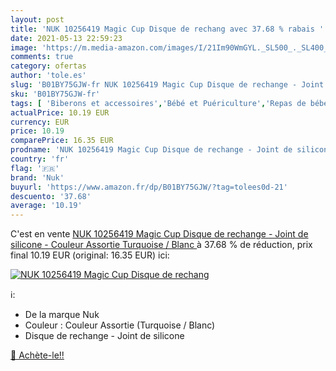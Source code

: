 ```yaml
---
layout: post
title: 'NUK 10256419 Magic Cup Disque de rechang avec 37.68 % rabais '
date: 2021-05-13 22:59:23
image: 'https://m.media-amazon.com/images/I/21Im90WmGYL._SL500_._SL400_.jpg'
comments: true
category: ofertas
author: 'tole.es'
slug: 'B01BY75GJW-fr NUK 10256419 Magic Cup Disque de rechange - Joint de...'
sku: 'B01BY75GJW-fr'
tags: [ 'Biberons et accessoires','Bébé et Puériculture','Repas de bébé','nuk', ]
actualPrice: 10.19 EUR
currency: EUR
price: 10.19
comparePrice: 16.35 EUR
prodname: 'NUK 10256419 Magic Cup Disque de rechange - Joint de silicone - Couleur Assortie  Turquoise / Blanc '
country: 'fr'
flag: '🇫🇷'
brand: 'Nuk'
buyurl: 'https://www.amazon.fr/dp/B01BY75GJW/?tag=tolees0d-21'
descuento: '37.68'
average: '10.19'
---
```


C'est en vente [NUK 10256419 Magic Cup Disque de rechange - Joint de silicone - Couleur Assortie  Turquoise / Blanc ](https://www.amazon.fr/dp/B01BY75GJW/?tag=tolees0d-21)  à  37.68 % de réduction, prix final  10.19 EUR (original: 16.35 EUR) ici:

[![NUK 10256419 Magic Cup Disque de rechang](https://m.media-amazon.com/images/I/21Im90WmGYL._SL500_._SL400_.jpg)](https://www.amazon.fr/dp/B01BY75GJW/?tag=tolees0d-21)

ℹ️:

- De la marque Nuk
- Couleur : Couleur Assortie (Turquoise / Blanc)
- Disque de rechange - Joint de silicone

[🛒 Achète-le!!](https://www.amazon.fr/dp/B01BY75GJW/?tag=tolees0d-21)
